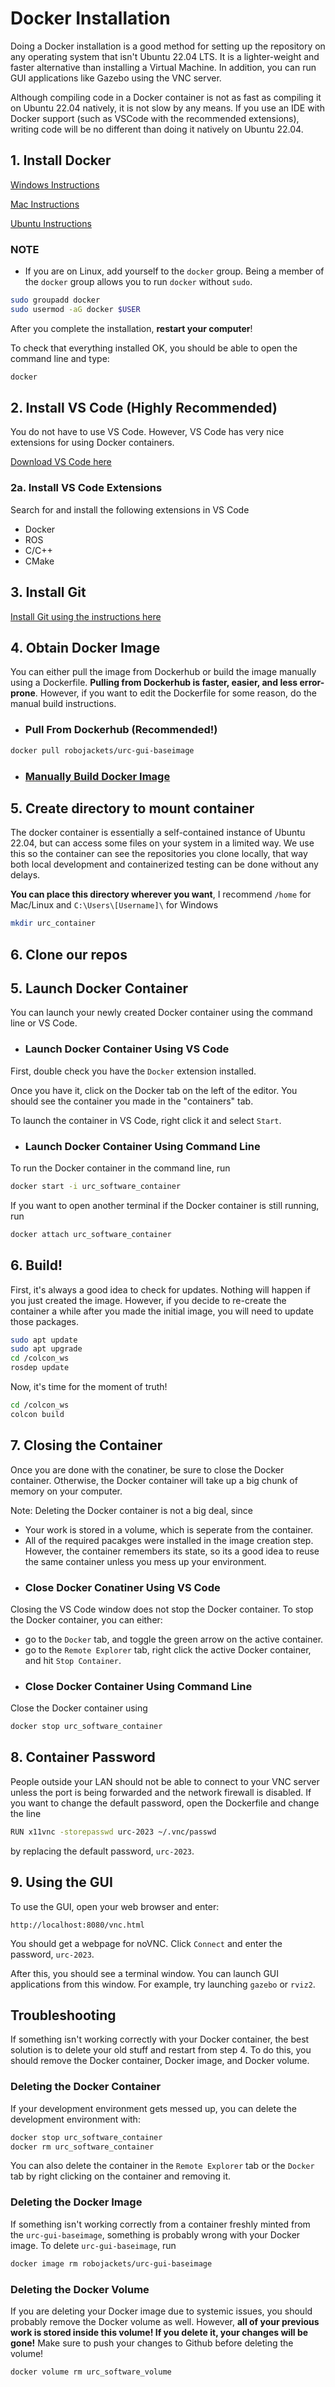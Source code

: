 # Docker Installation

Doing a Docker installation is a good method for setting up the repository on any operating system
that isn't Ubuntu 22.04 LTS. It is a lighter-weight and faster alternative than installing a Virtual Machine.
In addition, you can run GUI applications like Gazebo using the VNC server.

Although compiling code in a Docker container is not as fast as compiling it on Ubuntu 22.04 natively, it is not slow by any means. If you use an IDE with Docker support (such as VSCode with the recommended extensions), writing code will be no different than doing it natively on Ubuntu 22.04. 

## 1. Install Docker

[Windows Instructions](https://docs.docker.com/desktop/windows/install/)

[Mac Instructions](https://docs.docker.com/desktop/mac/install/)

[Ubuntu Instructions](https://docs.docker.com/engine/install/ubuntu/)

### NOTE
* If you are on Linux, add yourself to the `docker` group. Being a member of the `docker` group allows you to run `docker` without `sudo`.
```bash
sudo groupadd docker
sudo usermod -aG docker $USER
```

After you complete the installation, **restart your computer**!

To check that everything installed OK, you should be able to open the command line and type:
```bash
docker
```

## 2. Install VS Code (Highly Recommended)

You do not have to use VS Code. However, VS Code has very nice extensions for using Docker containers.

[Download VS Code here](https://code.visualstudio.com/Download)

### 2a. Install VS Code Extensions

Search for and install the following extensions in VS Code

* Docker
* ROS
* C/C++
* CMake

## 3. Install Git

[Install Git using the instructions here](https://git-scm.com/book/en/v2/Getting-Started-Installing-Git)

## 4. Obtain Docker Image

You can either pull the image from Dockerhub or build the image manually using a Dockerfile. 
**Pulling from Dockerhub is faster, easier, and less error-prone**. However, if you want to 
edit the Dockerfile for some reason, do the manual build instructions.

-   ### Pull From Dockerhub (Recommended!)

```bash
docker pull robojackets/urc-gui-baseimage
```

-   ### [Manually Build Docker Image](manual_docker_image.md)

## 5. Create directory to mount container

The docker container is essentially a self-contained instance of Ubuntu 22.04, but can access some files on your system in a limited way. We use this so the container can see the repositories you clone locally, that way both local development and containerized testing can be done without any delays.

**You can place this directory wherever you want**, I recommend `/home` for Mac/Linux and `C:\Users\[Username]\` for Windows

```bash
mkdir urc_container
```

## 6. Clone our repos



## 5. Launch Docker Container

You can launch your newly created Docker container using the command line or VS Code.

-   ### Launch Docker Container Using VS Code

First, double check you have the `Docker` extension installed.

Once you have it, click on the Docker tab on the left of the editor. You should see the container you made in the "containers" tab. 

To launch the container in VS Code, right click it and select `Start`.

-   ### Launch Docker Container Using Command Line

To run the Docker container in the command line, run

```bash
docker start -i urc_software_container
```

If you want to open another terminal if the Docker container is still running, run

```bash
docker attach urc_software_container
```

## 6. Build!

First, it's always a good idea to check for updates. Nothing will happen if you just created the image. However, if you decide to re-create the container a while after you made the initial image, you will need to update those packages.

```bash
sudo apt update
sudo apt upgrade
cd /colcon_ws
rosdep update
```

Now, it's time for the moment of truth!

``` bash
cd /colcon_ws
colcon build
```

## 7. Closing the Container

Once you are done with the conatiner, be sure to close the Docker container. Otherwise, the 
Docker container will take up a big chunk of memory on your computer.

Note: Deleting the Docker container is not a big deal, since
* Your work is stored in a volume, which is seperate from the container.
* All of the required pacakges were installed in the image creation step.
However, the container remembers its state, so its a good idea to reuse the same container unless you mess up your environment.

-   ### Close Docker Conatiner Using VS Code

Closing the VS Code window does not stop the Docker container. To stop the Docker container, you can either:
* go to the `Docker` tab, and toggle the green arrow on the active container.
* go to the `Remote Explorer` tab, right click the active Docker container, and hit `Stop Container`.

-   ### Close Docker Container Using Command Line

Close the Docker container using

```bash
docker stop urc_software_container
```

## 8. Container Password

People outside your LAN should not be able to connect to your VNC server unless the port is being forwarded 
and the network firewall is disabled. If you want to change the default password, open the Dockerfile and change the line

```bash
RUN x11vnc -storepasswd urc-2023 ~/.vnc/passwd
```

by replacing the default password, `urc-2023`.

## 9. Using the GUI

To use the GUI, open your web browser and enter: 
```
http://localhost:8080/vnc.html
```

You should get a webpage for noVNC. Click `Connect` and enter the password, `urc-2023`.

After this, you should see a terminal window. You can launch GUI applications from this window. For example, try launching `gazebo` or `rviz2`.

## Troubleshooting

If something isn't working correctly with your Docker container, the best solution 
is to delete your old stuff and restart from step 4. To do this, you should
remove the Docker container, Docker image, and Docker volume.

### Deleting the Docker Container

If your development environment gets messed up, you can delete the development environment with:
```bash
docker stop urc_software_container
docker rm urc_software_container
```
You can also delete the container in the `Remote Explorer` tab or the `Docker` tab by right clicking on the container and removing it.

### Deleting the Docker Image

If something isn't working correctly from a container freshly minted from the `urc-gui-baseimage`, something
is probably wrong with your Docker image. To delete `urc-gui-baseimage`, run

```bash
docker image rm robojackets/urc-gui-baseimage
```

### Deleting the Docker Volume

If you are deleting your Docker image due to systemic issues, you should probably remove the Docker volume as
well. However, **all of your previous work is stored inside this volume! If you delete it, your changes will be gone!**
Make sure to push your changes to Github before deleting the volume!

```bash
docker volume rm urc_software_volume
```
